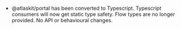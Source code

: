 - @atlaskit/portal has been converted to Typescript. Typescript consumers will now get static type safety. Flow types are no longer provided. No API or behavioural changes.